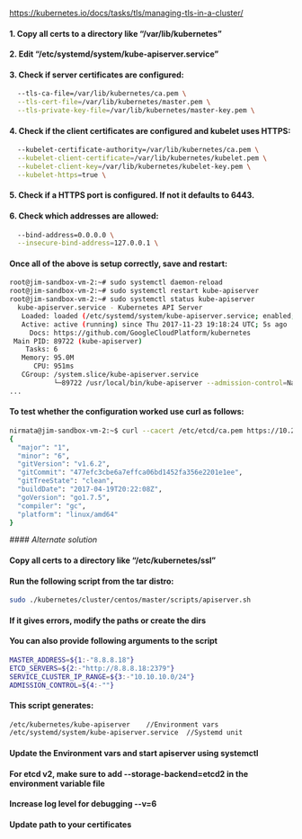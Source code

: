 https://kubernetes.io/docs/tasks/tls/managing-tls-in-a-cluster/

#### 1. Copy all certs to a directory like “/var/lib/kubernetes”
#### 2. Edit “/etc/systemd/system/kube-apiserver.service”
#### 3. Check if server certificates are configured:
```sh
  --tls-ca-file=/var/lib/kubernetes/ca.pem \
  --tls-cert-file=/var/lib/kubernetes/master.pem \
  --tls-private-key-file=/var/lib/kubernetes/master-key.pem \
```
#### 4. Check if the client certificates are configured and kubelet uses HTTPS:
```sh
  --kubelet-certificate-authority=/var/lib/kubernetes/ca.pem \
  --kubelet-client-certificate=/var/lib/kubernetes/kubelet.pem \
  --kubelet-client-key=/var/lib/kubernetes/kubelet-key.pem \
  --kubelet-https=true \
```
#### 5. Check if a HTTPS port is configured. If not it defaults to 6443.
#### 6. Check which addresses are allowed:
```sh
  --bind-address=0.0.0.0 \
  --insecure-bind-address=127.0.0.1 \
```
#### Once all of the above is setup correctly, save and restart:
```sh
root@jim-sandbox-vm-2:~# sudo systemctl daemon-reload
root@jim-sandbox-vm-2:~# sudo systemctl restart kube-apiserver
root@jim-sandbox-vm-2:~# sudo systemctl status kube-apiserver
  kube-apiserver.service - Kubernetes API Server
   Loaded: loaded (/etc/systemd/system/kube-apiserver.service; enabled; vendor preset: enabled)
   Active: active (running) since Thu 2017-11-23 19:18:24 UTC; 5s ago
     Docs: https://github.com/GoogleCloudPlatform/kubernetes
 Main PID: 89722 (kube-apiserver)
    Tasks: 6
   Memory: 95.0M
      CPU: 951ms
   CGroup: /system.slice/kube-apiserver.service
           └─89722 /usr/local/bin/kube-apiserver --admission-control=NamespaceLifecycle,LimitRanger,Serv
...
```
#### To test whether the configuration worked use curl as follows:
```sh
nirmata@jim-sandbox-vm-2:~$ curl --cacert /etc/etcd/ca.pem https://10.20.0.8:6443/version
{
  "major": "1",
  "minor": "6",
  "gitVersion": "v1.6.2",
  "gitCommit": "477efc3cbe6a7effca06bd1452fa356e2201e1ee",
  "gitTreeState": "clean",
  "buildDate": "2017-04-19T20:22:08Z",
  "goVersion": "go1.7.5",
  "compiler": "gc",
  "platform": "linux/amd64"
}
```
*#### Alternate solution*

#### Copy all certs to a directory like “/etc/kubernetes/ssl”

#### Run the following script from the tar distro:
```sh
sudo ./kubernetes/cluster/centos/master/scripts/apiserver.sh
```
#### If it gives errors, modify the paths or create the dirs
#### You can also provide following arguments to the script
```sh
MASTER_ADDRESS=${1:-"8.8.8.18"}
ETCD_SERVERS=${2:-"http://8.8.8.18:2379"}
SERVICE_CLUSTER_IP_RANGE=${3:-"10.10.10.0/24"}
ADMISSION_CONTROL=${4:-""}
```
#### This script generates:
```sh
/etc/kubernetes/kube-apiserver    //Environment vars
/etc/systemd/system/kube-apiserver.service  //Systemd unit
```
#### Update the Environment vars and start apiserver using systemctl
#### For etcd v2, make sure to add --storage-backend=etcd2 in the environment variable file
#### Increase log level for debugging --v=6
#### Update path to your certificates
